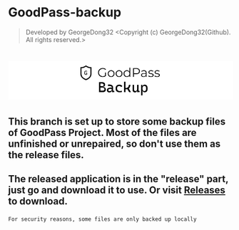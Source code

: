 # GoodPass-backup
> Developed by GeorgeDong32 <Copyright (c) GeorgeDong32(Github). All rights reserved.>
<h1 align="center">
  <img src="https://github.com/GeorgeDong32/GoodPass/blob/resource/Title%20Photo/GoodPass_backup.png" alt="GoodPass" width="600">
</h1>

## This branch is set up to store some backup files of GoodPass Project. Most of the files are unfinished or unrepaired, so don't use them as the release files.

## The released application is in the "release" part, just go and download it to use. Or visit [Releases](https://github.com/GeorgeDong32/GoodPass/releases) to download.

`For security reasons, some files are only backed up locally`
